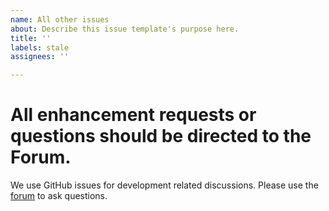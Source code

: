 ```yaml
---
name: All other issues
about: Describe this issue template's purpose here.
title: ''
labels: stale
assignees: ''

---
```


# All enhancement requests or questions should be directed to the Forum.


We use GitHub issues for development related discussions.
Please use the [forum](https://forum.littlevgl.com/) to ask questions.
